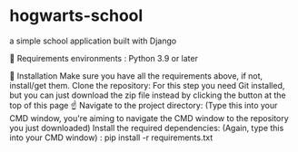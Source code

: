 # hogwarts-school
a simple school application built with Django

🚀 Requirements
environments : Python 3.9 or later

💾 Installation
Make sure you have all the requirements above, if not, install/get them.
Clone the repository: For this step you need Git installed, but you can just download the zip file instead by clicking the button at the top of this page ☝️
Navigate to the project directory: (Type this into your CMD window, you're aiming to navigate the CMD window to the repository you just downloaded)
Install the required dependencies: (Again, type this into your CMD window) : pip install -r requirements.txt
